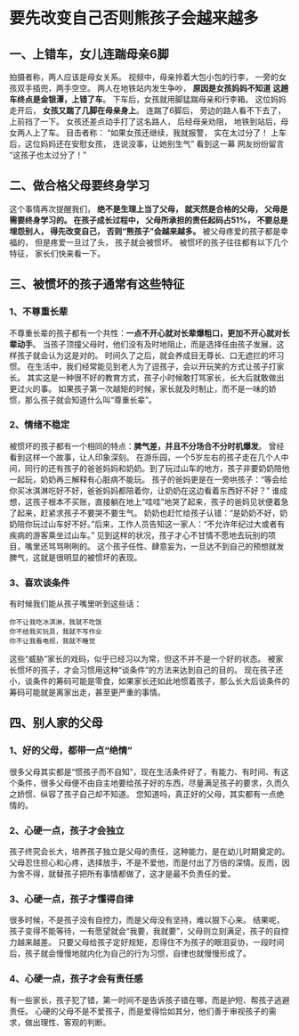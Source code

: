 # 要先改变自己否则熊孩子会越来越多

## 一、上错车，女儿连踹母亲6脚
拍摄者称，两人应该是母女关系。
视频中，母亲拎着大包小包的行李，
一旁的女孩双手插兜，两手空空。
两人在地铁站内发生争吵，
**原因是女孩妈妈不知道**
**这趟车终点是金银潭，上错了车**。
下车后，女孩就用脚猛踹母亲和行李箱。
这位妈妈走开后，
**女孩又踹了几脚在母亲身上**。
连踹了6脚后，
旁边的路人看不下去了，
上前挡了一下。
女孩还差点动手打了这名路人，
后经母亲劝阻，
地铁到站后，母女两人上了车。
目击者称：
“如果女孩还继续，我就报警，
实在太过分了！
上车后，这位妈妈还在安慰女孩，
连说没事，让她别生气”
看到这一幕
网友纷纷留言
“这孩子也太过分了！”

## 二、做合格父母要终身学习

这个事情再次提醒我们，
**绝不是生理上当了父母，
就天然是合格的父母，
父母是需要终身学习的。
在孩子成长过程中，
父母所承担的责任起码占51%，
不要总是埋怨别人，
得先改变自己，
否则“熊孩子”会越来越多。**
被父母疼爱的孩子都是幸福的，
但是疼爱一旦过了头，
孩子就会被惯坏。
被惯坏的孩子往往都有以下几个特征，
家长们快来看一下。

## 三、被惯坏的孩子通常有这些特征

### 1、不尊重长辈
不尊重长辈的孩子都有一个共性：**一点不开心就对长辈爆粗口，更加不开心就对长辈动手**。
当孩子顶撞父母时，他们没有及时地阻止，而是选择任由孩子发展，这样孩子就会认为这是对的。
时间久了之后，就会养成目无尊长、口无遮拦的坏习惯。
在生活中，我们经常能见到老人为了逗孩子，会以开玩笑的方式让孩子打家长。
其实这是一种很不好的教育方式，孩子小时候敢打骂家长，长大后就敢做出更过火的事。
如果孩子第一次越矩的时候，家长就及时制止，而不是一味的娇惯，那么孩子就会知道什么叫“尊重长辈”。

### 2、情绪不稳定

被惯坏的孩子都有一个相同的特点：**脾气差，并且不分场合不分时机爆发**。
曾经看到这样一个故事，让人印象深刻。
在游乐园，一个5岁左右的孩子走在几个人中间，同行的还有孩子的爸爸妈妈和奶奶。到了玩过山车的地方，孩子非要奶奶陪他一起玩，奶奶再三解释有心脏病不能玩。
孩子的爸妈更是在一旁哄孩子：“等会给你买冰淇淋吃好不好，爸爸妈妈都陪着你，让奶奶在这边看着东西好不好？”
谁成想，这孩子根本不买账，直接躺在地上“哇哇”地哭了起来，孩子的爸妈见状便着急了起来，赶紧求孩子不要哭不要生气。
奶奶也赶忙给孩子认错：“是奶奶不好，奶奶陪你玩过山车好不好。”后来，工作人员告知这一家人：“不允许年纪过大或者有疾病的游客乘坐过山车。”
见到这样的状况，孩子才心不甘情不愿地去玩别的项目，嘴里还骂骂咧咧的。
这个孩子任性、肆意妄为，一旦达不到自己的预想就发脾气，这就是很明显的被惯坏的表现。

### 3、喜欢谈条件

有时候我们能从孩子嘴里听到这些话：

```
你不让我吃冰淇淋，我就不吃饭
你不给我买玩具，我就不写作业
你不让我看电视，我就不睡觉
```

这些“威胁”家长的戏码，似乎已经习以为常，但这不并不是一个好的状态。
被家长惯坏的孩子，才会习惯用这种“谈条件”的方法来达到自己的目的。
现在孩子还小，谈条件的筹码可能是零食，如果家长还如此地惯着孩子，那么长大后谈条件的筹码可能就是离家出走，甚至更严重的事情。

## 四、别人家的父母

### 1、好的父母，都带一点“绝情”

很多父母其实都是“惯孩子而不自知”，现在生活条件好了，有能力、有时间、有这个条件，很多父母便不由自主地要给孩子好的东西，尽量满足孩子的要求，久而久之娇惯、纵容了孩子自己却不知道。
您知道吗，真正好的父母，其实都有一点绝情的。

### 2、心硬一点，孩子才会独立

孩子终究会长大，培养孩子独立是父母的责任，这种能力，是在幼儿时期奠定的。
父母忍住担心和心疼，选择放手，不是不爱他，而是付出了万倍的深情。反而，因为舍不得，就替孩子把所有事情都做了，这才是最不负责任的爱。

### 3、心硬一点，孩子才懂得自律

很多时候，不是孩子没有自控力，而是父母没有坚持，难以狠下心来。
结果呢，孩子变得不能等待，一有愿望就会“我要，我就要”，父母则立刻满足，孩子的自控力越来越差。
只要父母给孩子定好规矩，忍得住不为孩子的眼泪妥协，一段时间后，孩子就会慢慢地就内化为自己的行为习惯，自律也就慢慢形成了。

### 4、心硬一点，孩子才会有责任感

有一些家长，孩子犯了错，第一时间不是告诉孩子错在哪，而是护短、帮孩子逃避责任。
心硬的父母不是不爱孩子，而是爱得恰如其分，他们善于审视孩子的需求，做出理性、客观的判断。